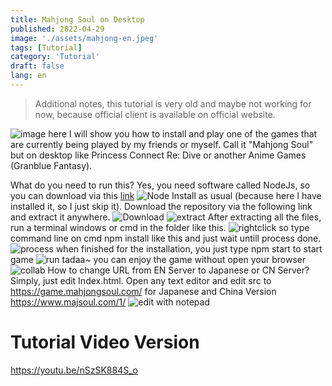 ```yaml
---
title: Mahjong Soul on Desktop
published: 2022-04-29
image: './assets/mahjong-en.jpeg'
tags: [Tutorial]
category: 'Tutorial'
draft: false 
lang: en
---
```


> Additional notes, this tutorial is very old and maybe not working for now, because official client is available on official website.

![image](https://cdn-ak.f.st-hatena.com/images/fotolife/g/gingalibadeidara/20220429/20220429092614.png)
here I will show you how to install and play one of the games that are currently being played by my friends or myself. Call it "Mahjong Soul" but on desktop like Princess Connect Re: Dive or another Anime Games (Granblue Fantasy).

What do you need to run this? Yes, you need software called NodeJs, so you can download via this [link](https://nodejs.org/en/download/current/)
![Node](https://cdn-ak.f.st-hatena.com/images/fotolife/g/gingalibadeidara/20220429/20220429092439.png)
Install as usual (because here I have installed it, so I just skip it). Download the repository via the following link and extract it anywhere.
![Download](https://cdn-ak.f.st-hatena.com/images/fotolife/g/gingalibadeidara/20220429/20220429093131.png)
![extract](https://cdn-ak.f.st-hatena.com/images/fotolife/g/gingalibadeidara/20220429/20220429093428.png)
After extracting all the files, run a terminal windows or cmd in the folder like this.
![rightclick](https://cdn-ak.f.st-hatena.com/images/fotolife/g/gingalibadeidara/20220429/20220429093348.png)
so type command line on cmd npm install like this and just wait untill process done.
![process](https://cdn-ak.f.st-hatena.com/images/fotolife/g/gingalibadeidara/20220429/20220429093715.png)
when finished for the installation, you just type npm start to start game
![run](https://cdn-ak.f.st-hatena.com/images/fotolife/g/gingalibadeidara/20220429/20220429094004.png)
tadaa~ you can enjoy the game without open your browser
![collab](https://cdn-ak.f.st-hatena.com/images/fotolife/g/gingalibadeidara/20220429/20220429094923.png)
How to change URL from EN Server to Japanese or CN Server? Simply, just edit Index.html. Open any text editor and edit src to https://game.mahjongsoul.com/ for Japanese and China Version https://www.majsoul.com/1/
![edit with notepad](https://cdn-ak.f.st-hatena.com/images/fotolife/g/gingalibadeidara/20220429/20220429095412.png)

# Tutorial Video Version
https://youtu.be/nSzSK884S_o


